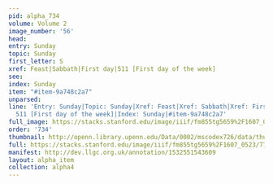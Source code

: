 ```yaml
---
pid: alpha_734
volume: Volume 2
image_number: '56'
head: 
entry: Sunday
topic: Sunday
first_letter: S
xref: Feast|Sabbath|First day|511 [First day of the week]
see: 
index: Sunday
item: "#item-9a748c2a7"
unparsed: 
line: 'Entry: Sunday|Topic: Sunday|Xref: Feast|Xref: Sabbath|Xref: First day|Xref:
  511 [First day of the week]|Index: Sunday|#item-9a748c2a7'
full_image: https://stacks.stanford.edu/image/iiif/fm855tg5659%2F1607_0523/full/full/0/default.jpg
order: '734'
thumbnail: http://openn.library.upenn.edu/Data/0002/mscodex726/data/thumb/1607_0523_thumb.jpg
full: https://stacks.stanford.edu/image/iiif/fm855tg5659%2F1607_0523/776,3650,2943,594/full/0/default.jpg
manifest: http://dev.llgc.org.uk/annotation/1532551543609
layout: alpha_item
collection: alpha4
---
```

